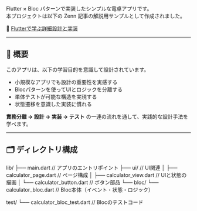 Flutter × Bloc パターンで実装したシンプルな電卓アプリです。  
本プロジェクトは以下の Zenn 記事の解説用サンプルとして作成されました。

📘 [Flutterで学ぶ詳細設計と実装](https://zenn.dev/your-article-url-here)

---

## 🧭 概要

このアプリは、以下の学習目的を意識して設計されています。

- 小規模なアプリでも設計の重要性を実感する
- Blocパターンを使ってUIとロジックを分離する
- 単体テストが可能な構造を実現する
- 状態遷移を意識した実装に慣れる

**責務分離 → 設計 → 実装 → テスト** の一連の流れを通して、実践的な設計手法を学べます。

---

## 🗂 ディレクトリ構成

lib/
├── main.dart // アプリのエントリポイント
├── ui/ // UI関連
│ ├── calculator_page.dart // ページ構成
│ ├── calculator_view.dart // UIと状態の描画
│ └── calculator_button.dart // ボタン部品
└── bloc/
└── calculator_bloc.dart // Bloc本体（イベント・状態・ロジック）

test/
└── calculator_bloc_test.dart // Blocのテストコード
